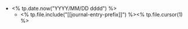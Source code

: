 * <% tp.date.now("YYYY/MM/DD dddd") %>
	* <% tp.file.include("[[journal-entry-prefix]]") %><% tp.file.cursor(1) %>

